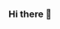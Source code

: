 ### Hi there 👋

<!--
**Bishal-Das-12/Bishal-Das-12** is a ✨ _special_ ✨ repository because its `README.md` (this file) appears on your GitHub profile.

Here are some ideas to get you started:

- 🔭 I’m currently working on WEB DEVELOPMENT
- 🌱 I’m currently learning WEB DEVELOPMENT
- 👯 I’m looking to collaborate on WEB APLLICATION PROJECTS
- 💬 Ask me about ...
- 📫 How to reach me: ...
- 😄 Pronouns: ...
- ⚡ Fun fact: ...
-->
